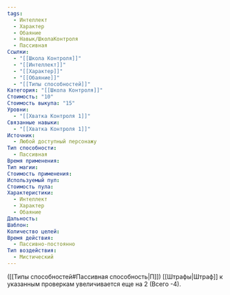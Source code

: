```yaml
---
tags:
  - Интеллект
  - Характер
  - Обаяние
  - Навык/ШколаКонтроля
  - Пассивная
Ссылки:
  - "[[Школа Контроля]]"
  - "[[Интеллект]]"
  - "[[Характер]]"
  - "[[Обаяние]]"
  - "[[Типы способностей]]"
Категория: "[[Школа Контроля]]"
Стоимость: "10"
Стоимость выкупа: "15"
Уровни:
  - "[[Хватка Контроля 1]]"
Связанные навыки:
  - "[[Хватка Контроля 1]]"
Источник:
  - Любой доступный персонажу
Тип способности:
  - Пассивная
Время применения: 
Тип магии: 
Стоимость применения: 
Используемый пул: 
Стоимость пула: 
Характеристики:
  - Интеллект
  - Характер
  - Обаяние
Дальность: 
Шаблон: 
Количество целей: 
Время действия:
  - Пассивно-постоянно
Тип воздействия:
  - Мистический
---
```

([[Типы способностей#Пассивная способность|П]]) [[Штрафы|Штраф]] к указанным проверкам увеличивается еще на 2 (Всего -4).